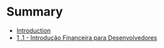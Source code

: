 # Summary

* [Introduction](README.md)
* [1 .1 - Introdução Financeira para Desenvolvedores](1-1-introducao-financeira-para-desenvolvedores.md)


